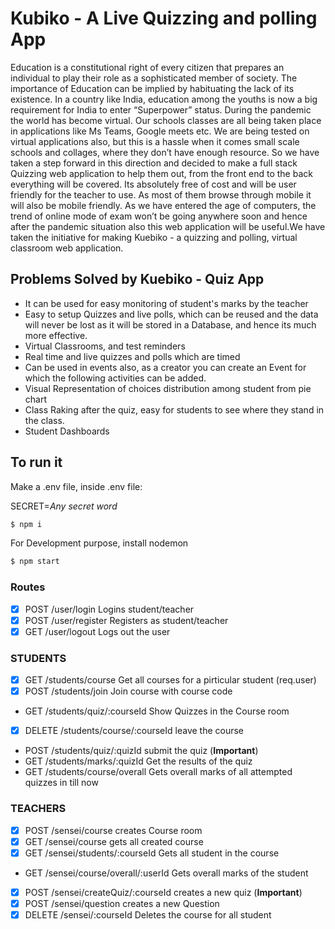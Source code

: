 # Kubiko - A Live Quizzing and polling App

Education is a constitutional right of every citizen that prepares an individual to play their role as a sophisticated member of society. The importance of Education can be implied by habituating the lack of its existence. In a country like India, education among the youths is now a big requirement for India to enter “Superpower” status. During the pandemic the world has become virtual. Our schools classes are all being taken place in applications like Ms Teams, Google meets etc. We are being tested on virtual applications also, but this is a hassle when it comes small scale schools and collages, where they don’t have enough resource. So we have taken a step forward in this direction and decided to make a full stack Quizzing web application to help them out, from the front end to the back everything will be covered. Its absolutely free of cost and will be user friendly for the teacher to use. As most of them browse through mobile it will also be mobile friendly. As we have entered the age of computers, the trend of online mode of exam won’t be going anywhere soon and hence after the pandemic situation also this web application will be useful.We have taken the initiative for making Kuebiko - a quizzing and polling, virtual classroom web application.


## Problems Solved by Kuebiko - Quiz App

- It can be used for easy monitoring of student's marks by the teacher
- Easy to setup Quizzes and live polls, which can be reused and the data will never be lost as it will be stored in a Database, and hence its much more effective.
- Virtual Classrooms, and test reminders
- Real time and live quizzes and polls which are timed
- Can be used in events also, as a creator you can create an Event for which the following activities can be added.
- Visual Representation of choices distribution among student from pie chart 
- Class Raking after the quiz, easy for students to see where they stand in the class.
- Student Dashboards

## To run it

Make a .env file, inside .env file:

SECRET=*Any secret word*

```sh
$ npm i
```

For Development purpose, install nodemon

```sh
$ npm start
```

### Routes

- [x] POST /user/login Logins student/teacher
- [x] POST /user/register Registers as student/teacher
- [x] GET /user/logout Logs out the user

### STUDENTS

- [x] GET /students/course Get all courses for a pirticular student (req.user)
- [x] POST /students/join Join course with course code 
- GET /students/quiz/:courseId Show Quizzes in the Course room
- [x] DELETE /students/course/:courseId leave the course
- POST /students/quiz/:quizId submit the quiz (**Important**)
- GET /students/marks/:quizId Get the results of the quiz
- GET /students/course/overall Gets overall marks of all attempted quizzes in till now

### TEACHERS

- [x] POST /sensei/course creates Course room
- [x] GET /sensei/course gets all created course
- [x] GET /sensei/students/:courseId Gets all student in the course
- GET /sensei/course/overall/:userId Gets overall marks of the student
- [x] POST /sensei/createQuiz/:courseId creates a new quiz (**Important**)
- [x] POST /sensei/question creates a new Question
- [x] DELETE /sensei/:courseId Deletes the course for all student